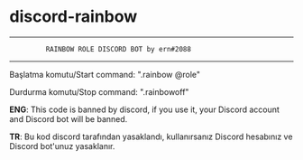 # discord-rainbow

------------------------------------------------------------------------

             RAINBOW ROLE DISCORD BOT by ern#2088

------------------------------------------------------------------------

Başlatma komutu/Start command: ".rainbow @role"

Durdurma komutu/Stop command: ".rainbowoff"

**ENG**: This code is banned by discord, if you use it, your Discord account and Discord bot will be banned.

**TR**: Bu kod discord tarafından yasaklandı, kullanırsanız Discord hesabınız ve Discord bot'unuz yasaklanır.
